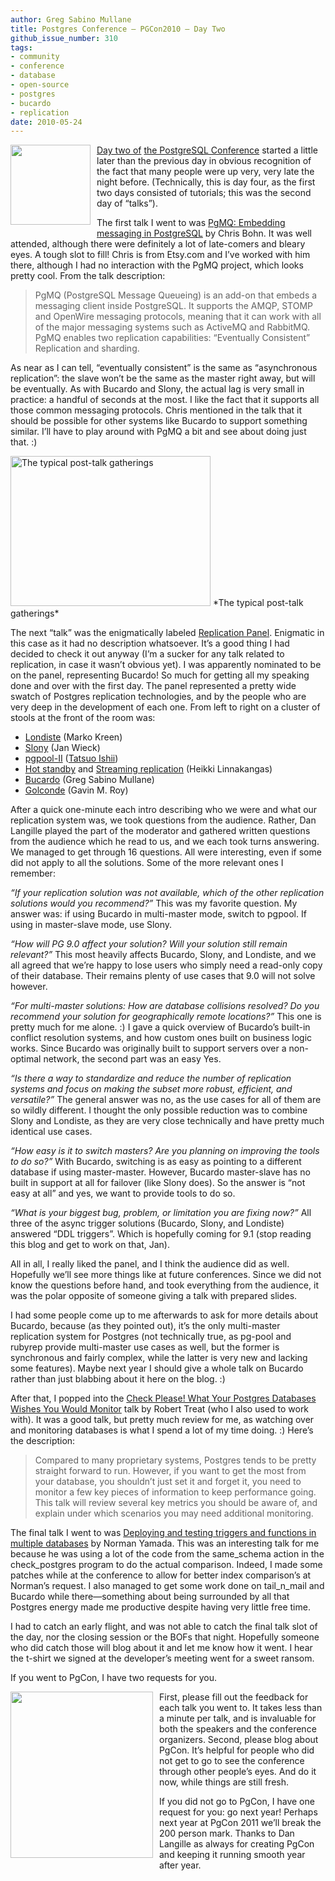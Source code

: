 ```yaml
---
author: Greg Sabino Mullane
title: Postgres Conference — PGCon2010 — Day Two
github_issue_number: 310
tags:
- community
- conference
- database
- open-source
- postgres
- bucardo
- replication
date: 2010-05-24
---
```


<a href="/blog/2010/05/postgres-conference-pgcon2010-day-two/image-0-big.png" onblur="try {parent.deselectBloggerImageGracefully();} catch(e) {}"><img alt="" border="0" id="BLOGGER_PHOTO_ID_5473789666231795170" src="/blog/2010/05/postgres-conference-pgcon2010-day-two/image-0.png" style="margin: 0pt 10px 10px 0pt; float: left; cursor: pointer; width: 128px; height: 128px;"/>
</a>

[Day two of](postgres-conference-pgcon2010-day-two/image-0-big.png) [the PostgreSQL Conference](http://www.pgcon.org/2010/) started a little later than the previous day in obvious recognition of the fact that many people were up very, very late the night before. (Technically, this is day four, as the first two days consisted of tutorials; this was the second day of “talks”).

The first talk I went to was [PgMQ: Embedding messaging in PostgreSQL](http://www.pgcon.org/2010/schedule/events/251.en.html) by Chris Bohn. It was well attended, although there were definitely a lot of late-comers and bleary eyes. A tough slot to fill! Chris is from Etsy.com and I’ve worked with him there, although I had no interaction with the PgMQ project, which looks pretty cool. From the talk description:

> PgMQ (PostgreSQL Message Queueing) is an add-on that embeds a messaging client inside PostgreSQL. It supports the AMQP, STOMP and OpenWire messaging protocols, meaning that it can work with all of the major messaging systems such as ActiveMQ and RabbitMQ. PgMQ enables two replication capabilities: “Eventually Consistent” Replication and sharding.

As near as I can tell, “eventually consistent” is the same as “asynchronous replication”: the slave won’t be the same as the master right away, but will be eventually. As with Bucardo and Slony, the actual lag is very small in practice: a handful of seconds at the most. I like the fact that it supports all those common messaging protocols. Chris mentioned in the talk that it should be possible for other systems like Bucardo to support something similar. I’ll have to play around with PgMQ a bit and see about doing just that. :)

<img alt="The typical post-talk gatherings" border="0" id="BLOGGER_PHOTO_ID_5474936538302599138" src="/blog/2010/05/postgres-conference-pgcon2010-day-two/image-1.jpeg" style="cursor: pointer; width: 320px; height: 240px;"/>
*The typical post-talk gatherings*

The next “talk” was the enigmatically labeled [Replication Panel](http://www.pgcon.org/2010/schedule/events/268.en.html). Enigmatic in this case as it had no description whatsoever. It’s a good thing I had decided to check it out anyway (I’m a sucker for any talk related to replication, in case it wasn’t obvious yet). I was apparently nominated to be on the panel, representing Bucardo! So much for getting all my speaking done and over with the first day. The panel represented a pretty wide swatch of Postgres replication technologies, and by the people who are very deep in the development of each one. From left to right on a cluster of stools at the front of the room was:

- [Londiste](https://web.archive.org/web/20100529094424/http://skytools.projects.postgresql.org/doc/londiste.cmdline.html) (Marko Kreen)
- [Slony](http://slony.info/) (Jan Wieck)
- [pgpool-II](https://wiki.postgresql.org/wiki/Pgpool-II) ([Tatsuo Ishii](http://www.pgcon.org/2008/schedule/speakers/95.en.html))
- [Hot standby](https://wiki.postgresql.org/wiki/Hot_Standby) and [Streaming replication](https://wiki.postgresql.org/wiki/Streaming_Replication) (Heikki Linnakangas)
- [Bucardo](https://bucardo.org/) (Greg Sabino Mullane)
- [Golconde](https://code.google.com/archive/p/golconde/) (Gavin M. Roy)

After a quick one-minute each intro describing who we were and what our replication system was, we took questions from the audience. Rather, Dan Langille played the part of the moderator and gathered written questions from the audience which he read to us, and we each took turns answering. We managed to get through 16 questions. All were interesting, even if some did not apply to all the solutions. Some of the more relevant ones I remember:

*“If your replication solution was not available, which of the other replication solutions would you recommend?”* This was my favorite question. My answer was: if using Bucardo in multi-master mode, switch to pgpool. If using in master-slave mode, use Slony.

*“How will PG 9.0 affect your solution? Will your solution still remain relevant?”* This most heavily affects Bucardo, Slony, and Londiste, and we all agreed that we’re happy to lose users who simply need a read-only copy of their database. Their remains plenty of use cases that 9.0 will not solve however.

*“For multi-master solutions: How are database collisions resolved? Do you recommend your solution for geographically remote locations?”* This one is pretty much for me alone. :) I gave a quick overview of Bucardo’s built-in conflict resolution systems, and how custom ones built on business logic works. Since Bucardo was originally built to support servers over a non-optimal network, the second part was an easy Yes.

*“Is there a way to standardize and reduce the number of replication systems and focus on making the subset more robust, efficient, and versatile?”* The general answer was no, as the use cases for all of them are so wildly different. I thought the only possible reduction was to combine Slony and Londiste, as they are very close technically and have pretty much identical use cases.

*“How easy is it to switch masters? Are you planning on improving the tools to do so?”* With Bucardo, switching is as easy as pointing to a different database if using master-master. However, Bucardo master-slave has no built in support at all for failover (like Slony does). So the answer is “not easy at all” and yes, we want to provide tools to do so.

*“What is your biggest bug, problem, or limitation you are fixing now?”* All three of the async trigger solutions (Bucardo, Slony, and Londiste) answered “DDL triggers”. Which is hopefully coming for 9.1 (stop reading this blog and get to work on that, Jan).

All in all, I really liked the panel, and I think the audience did as well. Hopefully we’ll see more things like at future conferences. Since we did not know the questions before hand, and took everything from the audience, it was the polar opposite of someone giving a talk with prepared slides.

I had some people come up to me afterwards to ask for more details about Bucardo, because (as they pointed out), it’s the only multi-master replication system for Postgres (not technically true, as pg-pool and rubyrep provide multi-master use cases as well, but the former is synchronous and fairly complex, while the latter is very new and lacking some features). Maybe next year I should give a whole talk on Bucardo rather than just blabbing about it here on the blog. :)

After that, I popped into the [Check Please! What Your Postgres Databases Wishes You Would Monitor](http://www.pgcon.org/2010/schedule/events/257.en.html) talk by Robert Treat (who I also used to work with). It was a good talk, but pretty much review for me, as watching over and monitoring databases is what I spend a lot of my time doing. :) Here’s the description:

> Compared to many proprietary systems, Postgres tends to be pretty straight forward to run. However, if you want to get the most from your database, you shouldn’t just set it and forget it, you need to monitor a few key pieces of information to keep performance going. This talk will review several key metrics you should be aware of, and explain under which scenarios you may need additional monitoring.

The final talk I went to was [Deploying and testing triggers and functions in multiple databases](http://www.pgcon.org/2010/schedule/events/244.en.html) by Norman Yamada. This was an interesting talk for me because he was using a lot of the code from the same_schema action in the check_postgres program to do the actual comparison. Indeed, I made some patches while at the conference to allow for better index comparison’s at Norman’s request. I also managed to get some work done on tail_n_mail and Bucardo while there—​something about being surrounded by all that Postgres energy made me productive despite having very little free time.

I had to catch an early flight, and was not able to catch the final talk slot of the day, nor the closing session or the BOFs that night. Hopefully someone who did catch those will blog about it and let me know how it went. I hear the t-shirt we signed at the developer’s meeting went for a sweet ransom.

If you went to PgCon, I have two requests for you.

<a href="/blog/2010/05/postgres-conference-pgcon2010-day-two/image-2-big.jpeg" onblur="try {parent.deselectBloggerImageGracefully();} catch(e) {}"><img alt="" border="0" id="BLOGGER_PHOTO_ID_5474935485723884514" src="/blog/2010/05/postgres-conference-pgcon2010-day-two/image-2.jpeg" style="margin: 0pt 10px 10px 0pt; float: left; cursor: pointer; width: 228px; height: 266px;"/></a>

 First, please fill out the feedback for each talk you went to. It takes less than a minute per talk, and is invaluable for both the speakers and the conference organizers. Second, please blog about PgCon. It’s helpful for people who did not get to go to see the conference through other people’s eyes. And do it now, while things are still fresh.

If you did not go to PgCon, I have one request for you: go next year! Perhaps next year at PgCon 2011 we’ll break the 200 person mark. Thanks to Dan Langille as always for creating PgCon and keeping it running smooth year after year.
